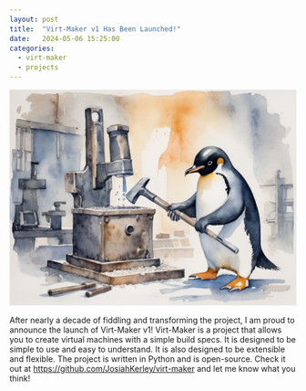 ```yaml
---
layout: post
title:  "Virt-Maker v1 Has Been Launched!"
date:   2024-05-06 15:25:00
categories:
  - virt-maker
  - projects
---
```


!["A penguin holding a blacksmith hammer in a metalworking shop banging on an anvil.  The penguin is building metal boxes.  There are many metal boxes stacked in the background."](/assets/img/posts/2024-05-06-virt-maker/splash.png)

After nearly a decade of fiddling and transforming the project, I am proud to announce the launch of Virt-Maker v1!
Virt-Maker is a project that allows you to create virtual machines with a simple build specs. 
It is designed to be simple to use and easy to understand.  It is also designed to be extensible and flexible.
The project is written in Python and is open-source.  Check it out at https://github.com/JosiahKerley/virt-maker and let me know what you think!
